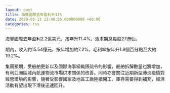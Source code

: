 ```yaml
---
layout: post
title: 海豐國際去年盈利升11%
date: 2020-03-13 13:48:26.000000000 +08:00
categories: rss
---
```


海豐國際去年盈利2.2億美元，按年升11.4%。派末期息每股27港仙。

期內，收入約15.54億元，按年增加約7.2%。毛利率按年升1.8個百分點至大約19.2%。

集團預期，受船舶更新以及國際海事組織限硫令的影響，船舶拆解數量也將增加，有利亞洲區域內航運物流市場供求關係的改善。同時亦會關注近期新型肺炎疫情對經營環境的影響，隨著受影響國家及地區工廠陸續開工、庫存需要得到補充，經濟活動有望出現下滑後迅速回升。

